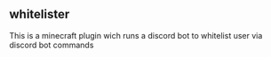 ## whitelister
This is a minecraft plugin wich runs a discord bot to whitelist user via discord bot commands
